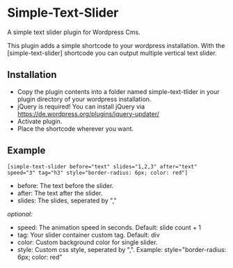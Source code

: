 # Simple-Text-Slider

A simple text slider plugin for Wordpress Cms.

This plugin adds a simple shortcode to your wordpress installation. With the [simple-text-slider] shortcode you can output multiple vertical text slider.

## Installation

- Copy the plugin contents into a folder named simple-text-tlider in your plugin directory of your wordpress installation.
- jQuery is required! You can install jQuery via <https://de.wordpress.org/plugins/jquery-updater/>
- Activate plugin.
- Place the shortcode wherever you want.

## Example

    [simple-text-slider before="text" slides="1,2,3" after="text" speed="3" tag="h3" style="border-radius: 6px; color: red"]
    
- before: The text before the slider.
- after: The text after the slider.
- slides: The slides, seperated by ","

*optional:*

- speed: The animation speed in seconds. Default: slide count + 1
- tag: Your slider container custom tag. Default: div
- color: Custom background color for single slider.
- style: Custom css style, seperated by ",". Example: style="border-radius: 6px; color: red"
